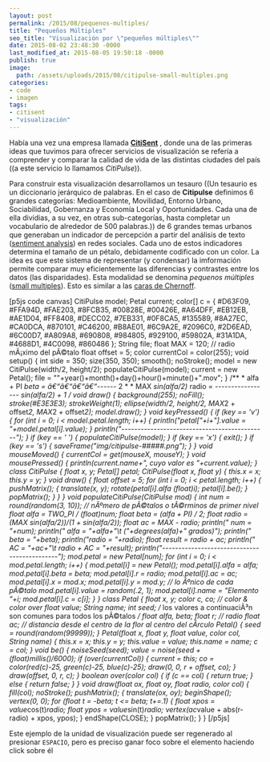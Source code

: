 ```yaml
---
layout: post
permalink: /2015/08/pequenos-multiples/
title: "Pequeños Múltiples"
seo_title: "Visualización por \"pequeños múltiples\""
date: 2015-08-02 23:48:30 -0000
last_modified_at: 2015-08-05 19:50:18 -0000
publish: true
image:
  path: /assets/uploads/2015/08/citipulse-small-multiples.png
categories:
- code
- imagen
tags:
- citisent
- "visualización"
---
```

Había una vez una empresa llamada **[CitiSent](https://vimeo.com/61097795)** , donde una de las primeras ideas que tuvimos para ofrecer servicios de visualización se refería a comprender y comparar la calidad de vida de las distintas ciudades del país ((a este servicio lo llamamos _CitiPulse_)).

Para construir esta visualización desarrollamos un tesauro ((Un tesaurio es un diccionario jerárquico de palabras. En el caso de **Citipulse** definimos 6 grandes categorías: Medioambiente, Movilidad, Entorno Urbano, Sociabilidad, Gobernanza y Economía Local y Oportunidades. Cada una de ella dividias, a su vez, en otras sub-categorías, hasta completar un vocabulario de alrededor de 500 palabras.)) de 6 grandes temas urbanos que generaban un indicador de percepción a partir del análisis de texto ([sentiment analysis](https://en.wikipedia.org/wiki/Sentiment_analysis)) en redes sociales. Cada uno de estos indicadores determina el tamaño de un pétalo, debidamente codificado con un color. La idea es que este sistema de representar (y condensar) la imformación permite comparar muy eficientemente las diferencias y contrastes entre los datos (las disparidades). Esta modalidad se denomina _pequenos múltiples_ ([small multiples](https://en.wikipedia.org/wiki/Small_multiple)). Esto es similar a las [caras de Chernoff](https://en.wikipedia.org/wiki/Chernoff_face).

[p5js code canvas] CitiPulse model; Petal current; color[] c = { #D63F09, #FFA94D, #FAE203, #8FCB35, #00828E, #00426E, #A64DFF, #EB12EB, #AE1D04, #FF8408, #DECC02, #7EB331, #0F8CA5, #135589, #8A27EC, #CA0DCA, #870101, #C46200, #B8AE01, #6C9A2E, #2096C0, #2D6EAD, #6C00D7, #A809A8, #690808, #984805, #929100, #59802A, #31A1DA, #4688D1, #4C0098, #860486 }; String file; float MAX = 120; // radio mÃ¡ximo del pÃ©talo float offset = 5; color currentCol = color(255); void setup() { int side = 350; size(350, 350); smooth(); noStroke(); model = new CitiPulse(width/2, height/2); populateCitiPulse(model); current = new Petal(); file = ""+year()+month()+day()+hour()+minute()+".mov"; } /** * alfa + PI *beta = â€“â€“â€“â€“------* 2 * * MAX *sin(alfa/2)* radio = ----------------- *sin(alfa/2) + 1* */ void draw() { background(255); noFill(); stroke(#E3E3E3); strokeWeight(1); ellipse(width/2, height/2, MAX*2 + offset*2, MAX*2 + offset*2); model.draw(); } void keyPressed() { if (key == 'v') { for (int i = 0; i < model.petal.length; i++) { println("petal["+i+"].value = "+model.petal[i].value); } println("---------------------------------------------"); } if (key == ' ') { populateCitiPulse(model); } if (key == 'x') { exit(); } if (key == 's') { saveFrame("img/citipulse-#####.png"); } } void mouseMoved() { currentCol = get(mouseX, mouseY); } void mousePressed() { println(current.name+", cuyo valor es "+current.value); } class CitiPulse { float x, y; Petal[] petal; CitiPulse(float x, float y) { this.x = x; this.y = y; } void draw() { float offset = 5; for (int i = 0; i < petal.length; i++) { pushMatrix(); { translate(x, y); rotate(petal[i].alfa *(float)i); petal[i].be(); } popMatrix(); } } } void populateCitiPulse(CitiPulse mod) { int num = round(random(3, 10)); // nÃºmero de pÃ©talos o tÃ©rminos de primer nivel float alfa = TWO_PI / (float)num; float beta = (alfa + PI) / 2; float radio = (MAX* sin(alfa/2))/(1 + sin(alfa/2)); float ac = MAX - radio; println(" num = "+num); println(" alfa = "+alfa+"\t ("+degrees(alfa)+" grados)"); println(" beta = "+beta); println("radio = "+radio); float result = radio + ac; println(" AC = "+ac+"\t radio + AC = "+result); println("---------------------------------------------"); mod.petal = new Petal[num]; for (int i = 0; i < mod.petal.length; i++) { mod.petal[i] = new Petal(); mod.petal[i].alfa = alfa; mod.petal[i].beta = beta; mod.petal[i].r = radio; mod.petal[i].ac = ac; mod.petal[i].x = mod.x; mod.petal[i].y = mod.y; // lo Ãºnico de cada pÃ©talo mod.petal[i].value = random(.2, 1); mod.petal[i].name = "Elemento "+i; mod.petal[i].c = c[i]; } } class Petal { float x, y; color c, co; // color & color over float value; String name; int seed; /* los valores a continuaciÃ³n son comunes para todos los pÃ©talos */ float alfa, beta; float r; // radio float ac; // distancia desde el centro de la flor al centro del cÃ­rculo Petal() { seed = round(random(99999)); } Petal(float x, float y, float value, color col, String name) { this.x = x; this.y = y; this.value = value; this.name = name; c = col; } void be() { noiseSeed(seed); value = noise(seed + (float)millis()/6000); if (over(currentCol)) { current = this; co = color(red(c)-25, green(c)-25, blue(c)-25); draw(0, 0, r + offset, co); } draw(offset, 0, r, c); } boolean over(color col) { if (c == col) { return true; } else { return false; } } void draw(float ox, float oy, float radio, color col) { fill(col); noStroke(); pushMatrix(); { translate(ox, oy); beginShape(); vertex(0, 0); for (float t = -beta; t <= beta; t+=.1) { float xpos = value*cos(t)*radio; float ypos = value*sin(t)*radio; vertex(ac*value + abs(r-radio) + xpos, ypos); } endShape(CLOSE); } popMatrix(); } } [/p5js]

Este ejemplo de la unidad de visualización puede ser regenerado al presionar `ESPACIO`, pero es preciso ganar foco sobre el elemento haciendo click sobre él
